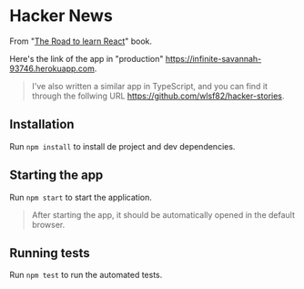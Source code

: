 # Hacker News

From "[The Road to learn React](https://leanpub.com/the-road-to-learn-react)" book.

Here's the link of the app in "production" https://infinite-savannah-93746.herokuapp.com.

> I've also written a similar app in TypeScript, and you can find it through the follwing URL https://github.com/wlsf82/hacker-stories.

## Installation

Run `npm install` to install de project and dev dependencies.

## Starting the app

Run `npm start` to start the application.

> After starting the app, it should be automatically opened in the default browser.

## Running tests

Run `npm test` to run the automated tests.
